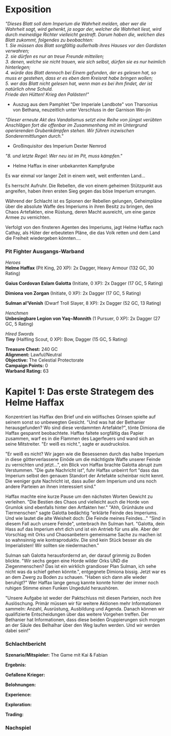 # Exposition  
*"Dieses Blatt soll dem Imperium die Wahrheit melden, aber wer die Wahrheit sagt, wird gehenkt, ja sogar der, welcher die Wahrheit liest, wird durch meineidige Richter vielleicht gestraft. Darum haben die, welchen dies Blatt zukommt, folgendes zu beobachten:*  
*1. Sie müssen das Blatt sorgfältig außerhalb ihres Hauses vor den Gardisten verwahren;*  
*2. sie dürfen es nur an treue Freunde mitteilen;*  
*3. denen, welche sie nicht trauen, wie sich selbst, dürfen sie es nur heimlich hinterlegen;*  
*4. würde das Blatt dennoch bei Einem gefunden, der es gelesen hat, so muss er gestehen, dass er es eben dem Kreisrat habe bringen wollen;*  
*5. wer das Blatt nicht gelesen hat, wenn man es bei ihm findet, der ist natürlich ohne Schuld.*  
*Friede den Hütten! Krieg den Palästen!"*  
 - Auszug aus dem Pamphlet "Der Imperiale Landbote" von Tharsonius von Bethana, neuzeitlich unter Verschluss in der Garnison Wei-jin 

*"Dieser erneute Akt des Vandalismus setzt eine Reihe von jüngst verübten Anschlägen fort die offenbar im Zusammenhang mit im Untergrund operierenden Grubenkämpfen stehen.
Wir führen inzwischen Sonderermittlungen durch."*  
 - Großinquisitor des Imperium Dexter Nemrod

*"8. und letzte Regel: Wer neu ist im Pit, muss kämpfen."*  
 - Helme Haffax in einer unbekannten Kampfgrube

Es war einmal vor langer Zeit in einem weit, weit entfernten Land...

Es herrscht Aufruhr. Die Rebellen, die von einem geheimen Stützpunkt aus angreifen, haben ihren ersten Sieg gegen das böse Imperium errungen.

Während der Schlacht ist es Spionen der Rebellen gelungen, Geheimpläne über die absolute Waffe des Imperiums in ihren Besitz zu bringen, den Chaos Artefakten, eine Rüstung, deren Macht ausreicht, um eine ganze Armee zu vernichten.

Verfolgt von den finsteren Agenten des Imperiums, jagt Helme Haffax nach Cathay, als Hüter der erbeuteten Pläne, die das Volk retten und dem Land die Freiheit wiedergeben könnten....

### Pit Fighter Ausgangs-Warband  
*Heroes*  
**Helme Haffax** (Pit King, 20 XP): 2x Dagger, Heavy Armour (132 GC, 30 Rating)  

**Gaius Cordovan Eslam Galotta** (Initiate, 0 XP): 2x Dagger (17 GC, 5 Rating)  

**Dimiona von Zorgan** (Initiate, 0 XP): 2x Dagger (17 GC, 5 Rating)  

**Sulman al'Venish** (Dwarf Troll Slayer, 8 XP): 2x Dagger (52 GC, 13 Rating)  

*Henchmen*  
**Unbesiegbare Legion von Yaq~Monnith** (1 Pursuer, 0 XP): 2x Dagger (27 GC, 5 Rating)  

*Hired Swords*  
**Tiny** (Halfling Scout, 0 XP): Bow, Dagger (15 GC, 5 Rating)  

**Treasure Chest:** 240 GC  
**Alignment:** Lawful/Neutral  
**Objective:** The Celestial Protectorate  
**Campaign Points:** 0  
**Warband Rating:** 63  

# Kapitel 1: Das erste Strategem des Helme Haffax  
Konzentriert las Haffax den Brief und ein wölfisches Grinsen spielte auf seinem sonst so unbewegten Gesicht. "Und was hat der Bethanier herausgefunden? Wo sind diese verdammten Artefakte?", tönte Dimiona die Haffax gespannt beobachtete. Haffax faltete sorgfältig das Papier zusammen, warf es in die Flammen des Lagerfeuers und wand sich an seine Mitstreiter. "Er weiß es nicht.", sagte er ausdruckslos. 

"Er weiß es nicht? Wir jagen wie die Besessenen durch das halbe Imperium in diese götterverlassene Einöde um die mächtigste Waffe unserer Feinde zu vernichten und jetzt…", ein Blick von Haffax brachte Galotta abrupt zum Verstummen. "Die gute Nachricht ist", fuhr Haffax unbeirrt fort "dass das Imperium selbst den genauen Standort der Artefakte scheinbar nicht kennt. Die weniger gute Nachricht ist, dass außer dem Imperium und uns noch andere Parteien an ihnen interessiert sind."  

Haffax machte eine kurze Pause um den nächsten Worten Gewicht zu verleihen. "Die Bestien des Chaos und vielleicht auch die Horde von Grumlok sind ebenfalls hinter den Artfakten her." "Ahh, Grünhäute und Tiermenschen" sagte Galotta bedächtig "erklärte Feinde des Imperiums. Und wie lautet die alte Weisheit doch: Die Feinde meines Feindes…" "Sind in diesem Fall auch unsere Feinde", unterbrach ihn Sulman hart. "Galotta, dein Hass auf das Imperium ehrt dich und ist ein Antrieb für uns alle. Aber der Vorschlag mit Orks und Chaosanbetern gemeinsame Sache zu machen ist so wahnsinnig wie kontraproduktiv. Die sind kein Stück besser als die Imperialisten! Wir sollten sie niedermachen."

Sulman sah Galotta herausfordernd an, der darauf grimmig zu Boden blickte. "Wir sechs gegen eine Horde wilder Orks UND die Ziegenmenschen? Das ist ein wirklich grandioser Plan Sulman, ich sehe nicht was da schief gehen könnte.", entgegnete Dimiona bissig. Jetzt war es an dem Zwerg zu Boden zu schauen. "Haben sich dann alle wieder beruhigt?" Wer Haffax lange genug kannte konnte hinter der immer noch ruhigen Stimme einen Funken Ungeduld heraushören.

"Unsere Aufgabe ist weder der Paktschluss mit diesen Parteien, noch ihre Auslöschung. Primär müssen wir für weitere Aktionen mehr Informationen sammeln: Anzahl, Ausrüstung, Ausbildung und Agenda. Danach können wir qualifizierte Entscheidungen über das weitere Vorgehen treffen. Der Bethanier hat Informationen, dass diese beiden Gruppierungen sich morgen an der Säule des Belhalhar über den Weg laufen werden. Und wir werden dabei sein!"

### Schlachtbericht  
**Szenario/Mitspieler:** The Game mit Kai & Fabian 

**Ergebnis:**  

**Gefallene Krieger:**  
 
**Belohnungen:**  

**Experience:**  

**Exploration:**  

**Trading:**  

### Nachspiel  
